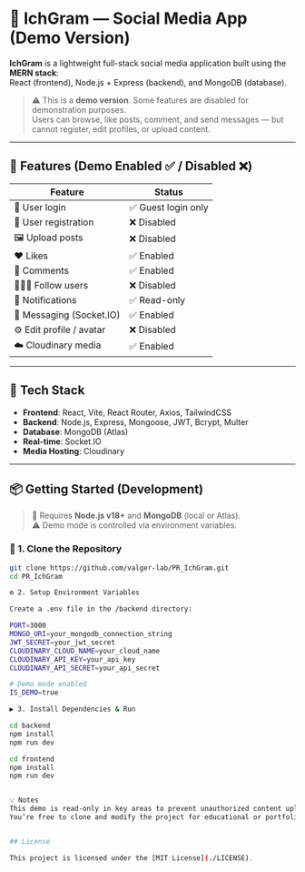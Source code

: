 # 📸 IchGram — Social Media App (Demo Version)

**IchGram** is a lightweight full-stack social media application built using the **MERN stack**:  
React (frontend), Node.js + Express (backend), and MongoDB (database).

> ⚠️ This is a **demo version**. Some features are disabled for demonstration purposes.  
> Users can browse, like posts, comment, and send messages — but cannot register, edit profiles, or upload content.

---

## 🚀 Features (Demo Enabled ✅ / Disabled ❌)

| Feature                  | Status              |
| ------------------------ | ------------------- |
| 🔐 User login            | ✅ Guest login only |
| 📝 User registration     | ❌ Disabled         |
| 🖼 Upload posts           | ❌ Disabled         |
| ❤️ Likes                 | ✅ Enabled          |
| 💬 Comments              | ✅ Enabled          |
| 🧑‍🤝‍🧑 Follow users          | ❌ Disabled         |
| 🔔 Notifications         | ✅ Read-only        |
| 💬 Messaging (Socket.IO) | ✅ Enabled          |
| ⚙️ Edit profile / avatar | ❌ Disabled         |
| ☁️ Cloudinary media      | ✅ Enabled          |

---

## 🧰 Tech Stack

- **Frontend**: React, Vite, React Router, Axios, TailwindCSS
- **Backend**: Node.js, Express, Mongoose, JWT, Bcrypt, Multer
- **Database**: MongoDB (Atlas)
- **Real-time**: Socket.IO
- **Media Hosting**: Cloudinary

---

## 📦 Getting Started (Development)

> 📝 Requires **Node.js v18+** and **MongoDB** (local or Atlas).  
> ⚠️ Demo mode is controlled via environment variables.

### 🔧 1. Clone the Repository

```bash
git clone https://github.com/valger-lab/PR_IchGram.git
cd PR_IchGram

⚙️ 2. Setup Environment Variables

Create a .env file in the /backend directory:

PORT=3000
MONGO_URI=your_mongodb_connection_string
JWT_SECRET=your_jwt_secret
CLOUDINARY_CLOUD_NAME=your_cloud_name
CLOUDINARY_API_KEY=your_api_key
CLOUDINARY_API_SECRET=your_api_secret

# Demo mode enabled
IS_DEMO=true

▶️ 3. Install Dependencies & Run

cd backend
npm install
npm run dev

cd frontend
npm install
npm run dev


💡 Notes
This demo is read-only in key areas to prevent unauthorized content uploads or abuse.
You’re free to clone and modify the project for educational or portfolio purposes.


## License

This project is licensed under the [MIT License](./LICENSE).
```
